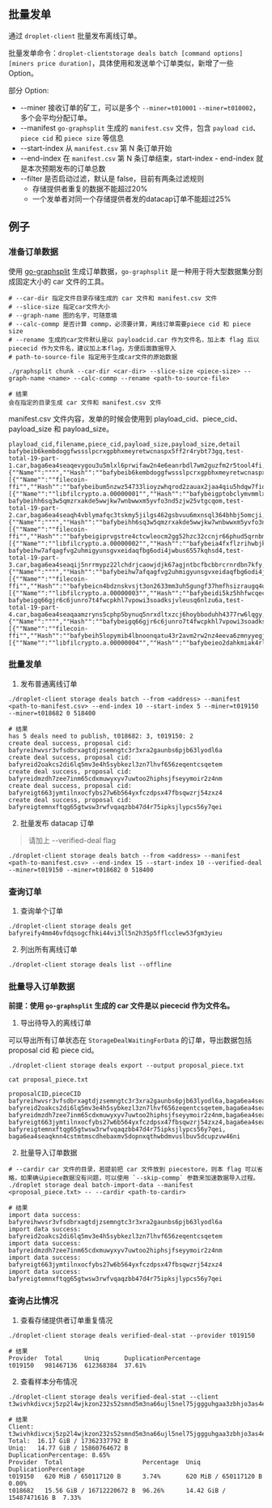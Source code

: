 ## 批量发单

通过 `droplet-client` 批量发布离线订单。

批量发单命令：`droplet-clientstorage deals batch [command options] [miners price duration]`，具体使用和发送单个订单类似，新增了一些 Option。

部分 Option:

* --miner 接收订单的矿工，可以是多个 `--miner=t010001` `--miner=t010002`，多个会平均分配订单。
* --manifest `go-graphsplit` 生成的 `manifest.csv` 文件，包含 `payload cid`、`piece cid` 和 `piece size` 等信息
* --start-index 从 `manifest.csv` 第 N 条订单开始
* --end-index 在 `manifest.csv` 第 N 条订单结束，start-index - end-index 就是本次预期发布的订单总数
* --filter 是否启动过滤，默认是 false，目前有两条过滤规则
  * 存储提供者重复的数据不能超过20%
  * 一个发单者对同一个存储提供者发的datacap订单不能超过25%

## 例子

### 准备订单数据

使用 [go-graphsplit](https://github.com/filedrive-team/go-graphsplit#usage) 生成订单数据，`go-graphsplit` 是一种用于将大型数据集分割成固定大小的 car 文件的工具。

```
# --car-dir 指定文件目录存储生成的 car 文件和 manifest.csv 文件
# --slice-size 指定car文件大小
# --graph-name 图的名字，可随意填
# --calc-commp 是否计算 commp，必须要计算，离线订单需要piece cid 和 piece size
# --rename 生成的car文件默认是以 payloadcid.car 作为文件名，加上本 flag 后以 piececid 作为文件名，建议加上本flag，方便后面数据导入
# path-to-source-file 指定用于生成car文件的原始数据

./graphsplit chunk --car-dir <car-dir> --slice-size <piece-size> --graph-name <name> --calc-commp --rename <path-to-source-file>

# 结果
会在指定的目录生成 car 文件和 manifest.csv 文件
```

manifest.csv 文件内容，发单的时候会使用到 playload_cid、piece_cid、payload_size 和 payload_size。
```
playload_cid,filename,piece_cid,payload_size,payload_size,detail
bafybeib6kembdoggfwssslpcrxgpbhxmeyretwcnaspx5ff2r4rybt73gq,test-total-19-part-1.car,baga6ea4seaqevygou3u5mlxl6prwifaw2n4e6eanrbdl7wm2guzfm2r5tool4fi,14241759,16646144,"{""Name"":"""",""Hash"":""bafybeib6kembdoggfwssslpcrxgpbhxmeyretwcnaspx5ff2r4rybt73gq"",""Size"":0,""Link"":[{""Name"":""filecoin-ffi"",""Hash"":""bafybeibum5nzwz54733lioyzwhqrod2zauax2jaa4qiu5hdqw7fidzl47m"",""Size"":14240979,""Link"":[{""Name"":""libfilcrypto.a.00000001"",""Hash"":""bafybeigptobclymvmmlxn4n764dey2p6hgot6h34vtte5fzm67l2znwz4q"",""Size"":14240905,""Link"":null}]}]}"
bafybeihh6sq3w5qmzrxakde5wwjkw7wnbwwxm5yvfo3nd5zjw25vtgcqom,test-total-19-part-2.car,baga6ea4seaqh4vblymafqc3tskmy5jilgs462gsbvuu6mxnsql364bhbj5omcji,14241759,16646144,"{""Name"":"""",""Hash"":""bafybeihh6sq3w5qmzrxakde5wwjkw7wnbwwxm5yvfo3nd5zjw25vtgcqom"",""Size"":0,""Link"":[{""Name"":""filecoin-ffi"",""Hash"":""bafybeigiprvgstre4ctcwleocm2gg52hzc32ccnjr66phud5qrnbmjyqli"",""Size"":14240979,""Link"":[{""Name"":""libfilcrypto.a.00000002"",""Hash"":""bafybeia4fxflzrihwbjkjayasrtvmnocvq5xn3pesendcjnlog47fchd6q"",""Size"":14240905,""Link"":null}]}]}"
bafybeihw7afqagfvg2uhmigyunsgvxeidaqfbg6odi4jwbus6557kqhsd4,test-total-19-part-3.car,baga6ea4seaqij5nrrmypz22lchdrjcaowjdjk67agjntbcfbcbbrcrnrdbn7kfy,14241759,16646144,"{""Name"":"""",""Hash"":""bafybeihw7afqagfvg2uhmigyunsgvxeidaqfbg6odi4jwbus6557kqhsd4"",""Size"":0,""Link"":[{""Name"":""filecoin-ffi"",""Hash"":""bafybeicn4bdznskvsjt3on2633mm3uh5gungf37hmfhsizraugq4uleosu"",""Size"":14240979,""Link"":[{""Name"":""libfilcrypto.a.00000003"",""Hash"":""bafybeidi5kz5hhfwcqechj4czbyat3tlyyd4d6rigigkks66ysjy5agfke"",""Size"":14240905,""Link"":null}]}]}"
bafybeigq66gjr6c6junro7t4fwcpkhl7vpowi3soadksjvleusq6nlzu6a,test-total-19-part-4.car,baga6ea4seaqaamzryns5cphp5bynuq5nrxdltxzcj6hoybboduhh4377rw6lqgy,14241759,16646144,"{""Name"":"""",""Hash"":""bafybeigq66gjr6c6junro7t4fwcpkhl7vpowi3soadksjvleusq6nlzu6a"",""Size"":0,""Link"":[{""Name"":""filecoin-ffi"",""Hash"":""bafybeih5lopymib4lbnoonqatu43r2avm2rw2nz4eeva6zmnyyegjsoyma"",""Size"":14240979,""Link"":[{""Name"":""libfilcrypto.a.00000004"",""Hash"":""bafybeieo2dahkmiak4rlyfehpgu4gyjq2v6wulbmcobha3f2nk6ftysaae"",""Size"":14240905,""Link"":null}]}]}"
```

### 批量发单

1. 发布普通离线订单
```
./droplet-client storage deals batch --from <address> --manifest <path-to-manifest.csv> --end-index 10 --start-index 5 --miner=t019150 --miner=t018682 0 518400

# 结果
has 5 deals need to publish, t018682: 3, t019150: 2
create deal success, proposal cid: bafyreihwvsr3vfsdbrxagtdjzsemngtc3r3xra2gaunbs6pjb63lyodl6a
create deal success, proposal cid: bafyreid2oakcs2di6lq5mv3e4h5sybkezl3zn7lhvf656zeqentcsqetem
create deal success, proposal cid: bafyreidmzdh7zee7inm65cdxmuwyxyv7uwtoo2hiphsjfseyymoir2z4nm
create deal success, proposal cid: bafyreigt663jymtilnxocfybs27w6b564yxfczdpsx47fbsqwzrj54zxz4
create deal success, proposal cid: bafyreigtemnxftqg65gtwsw3rwfvqaqzbb47d4r75ipksjlypcs56y7qei
```

2. 批量发布 datacap 订单

> 请加上 --verified-deal flag

```
./droplet-client storage deals batch --from <address> --manifest <path-to-manifest.csv> --end-index 15 --start-index 10 --verified-deal --miner=t019150 --miner=t018682 0 518400
```

### 查询订单

1. 查询单个订单

```
./droplet-client storage deals get bafyreify4mm46vfdqsogcfhki44vi3ll5n2h35p5fflcclew53fgm3yieu
```

2. 列出所有离线订单

```
./droplet-client storage deals list --offline
```

### 批量导入订单数据

**前提：使用 `go-graphsplit` 生成的 car 文件是以 piececid 作为文件名。**

1. 导出待导入的离线订单

可以导出所有订单状态在 `StorageDealWaitingForData` 的订单，导出数据包括 proposal cid 和 piece cid。

```
./droplet-client storage deals export --output proposal_piece.txt

cat proposal_piece.txt

proposalCID,pieceCID
bafyreihwvsr3vfsdbrxagtdjzsemngtc3r3xra2gaunbs6pjb63lyodl6a,baga6ea4seaqbj3yywnq3yisdxy4zlf4if2whlm5sdjcz7ricm2wrow2b7rc2uja
bafyreid2oakcs2di6lq5mv3e4h5sybkezl3zn7lhvf656zeqentcsqetem,baga6ea4seaqcdstiui27aajpz2dcpx2f6brimxhfvepgxljwsweicul32pkeofq
bafyreidmzdh7zee7inm65cdxmuwyxyv7uwtoo2hiphsjfseyymoir2z4nm,baga6ea4seaqlrwtnhj322vczuuiy2ekb4kjftbf3ho6f4bgy6k5rnzh67eia4lq
bafyreigt663jymtilnxocfybs27w6b564yxfczdpsx47fbsqwzrj54zxz4,baga6ea4seaqdgfsfsdtpnsgwlwhtj4ecvk7432gaqheltfrzun3vju3yc3d7cnq
bafyreigtemnxftqg65gtwsw3rwfvqaqzbb47d4r75ipksjlypcs56y7qei,
baga6ea4seaqknn4cstmtmscdhebaxmv5dopnxqthwbdmvuslbuv5dcupzvw46ni
```

2. 批量导入订单数据

```
# --cardir car 文件的目录，若提前把 car 文件放到 piecestore，则本 flag 可以省略，如果确认piece数据没有问题，可以使用 `--skip-commp` 参数来加速数据导入过程。
./droplet storage deal batch-import-data --manifest <proposal_piece.txt> -- --cardir <path-to-cardir>

# 结果
import data success: bafyreihwvsr3vfsdbrxagtdjzsemngtc3r3xra2gaunbs6pjb63lyodl6a
import data success: bafyreid2oakcs2di6lq5mv3e4h5sybkezl3zn7lhvf656zeqentcsqetem
import data success: bafyreidmzdh7zee7inm65cdxmuwyxyv7uwtoo2hiphsjfseyymoir2z4nm
import data success: bafyreigt663jymtilnxocfybs27w6b564yxfczdpsx47fbsqwzrj54zxz4
import data success: bafyreigtemnxftqg65gtwsw3rwfvqaqzbb47d4r75ipksjlypcs56y7qei
```

### 查询占比情况

1. 查看存储提供者订单重复情况

```
./droplet-client storage deals verified-deal-stat --provider t019150

# 结果
Provider  Total      Uniq       DuplicationPercentage  
t019150   981467136  612368384  37.61% 
```

2. 查看样本分布情况

```
./droplet-client storage deals verified-deal-stat --client t3wivhkdivcxj5zp2l4wjkzon232s52smnd5m3na66ujl5nel75jggguhgaa3zbhjo3as4epf5ytxl6ly3qoha

# 结果
Client: t3wivhkdivcxj5zp2l4wjkzon232s52smnd5m3na66ujl5nel75jggguhgaa3zbhjo3as4epf5ytxl6ly3qoha
Total:  16.17 GiB / 17362337792 B
Uniq:   14.77 GiB / 15860764672 B
DuplicationPercentage: 8.65%
Provider  Total                      Percentage  Uniq                       DuplicationPercentage  
t019150   620 MiB / 650117120 B      3.74%       620 MiB / 650117120 B      0.00%                  
t018682   15.56 GiB / 16712220672 B  96.26%      14.42 GiB / 15487471616 B  7.33%  
```
